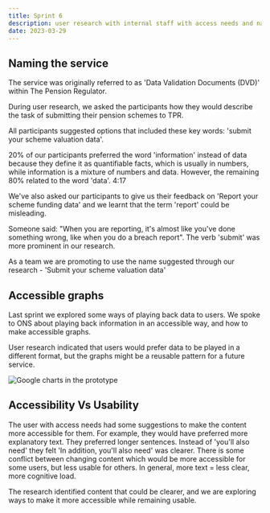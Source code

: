 ```yaml
---
title: Sprint 6
description: user research with internal staff with access needs and naming our service
date: 2023-03-29
---
```



## Naming the service

The service was originally referred to as 'Data Validation Documents (DVD)' within The Pension Regulator.

During user research, we asked the participants how they would describe the task of submitting their pension schemes to TPR.

All participants suggested options that included these key words: 'submit your scheme valuation data'.

20% of our participants preferred the word 'information' instead of data because they define it as quantifiable facts, which is usually in numbers, while information is a mixture of numbers and data. However, the remaining 80% related to the word 'data'.
4:17

We've also asked our participants to give us their feedback on 'Report your scheme funding data' and we learnt that the term 'report' could be misleading.

 Someone said: "When you are reporting, it's almost like you've done something wrong, like when you do a breach report". The verb 'submit' was more prominent in our research.

As a team we are promoting to use the name suggested through our research - 'Submit your scheme valuation data'




## Accessible graphs

Last sprint we explored some ways of playing back data to users. We spoke to ONS about playing back information in an accessible way, and how to make accessible graphs.

User research indicated that users would prefer data to be played in a different format, but the graphs might be a reusable pattern for a future service.


![Google charts in the prototype](/graph.png)

## Accessibility Vs Usability

The user with access needs had some suggestions to make the content more accessible for them. For example, they would have preferred more explanatory text.
They preferred longer sentences. Instead of 'you'll also need' they felt 'In addition, you'll also need' was clearer. There is some conflict between changing content which would be more accessible for some users, but less usable for others. In general, more text = less clear, more cognitive load.

The research identified content that could be clearer, and we are exploring ways to make it more accessible while remaining usable.
